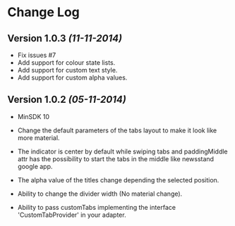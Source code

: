 Change Log
==========
Version 1.0.3 *(11-11-2014)*
----------------------------

* Fix issues #7
* Add support for colour state lists.
* Add support for  custom text style.
* Add support for  custom alpha values.

Version 1.0.2 *(05-11-2014)*
----------------------------
* MinSDK 10

* Change the default parameters of the tabs layout to make
it look like more material.

* The indicator is center by default while swiping tabs and paddingMiddle attr
has the possibility to start the tabs in the middle like newsstand google app.

* The alpha value of the titles change depending the selected position.

* Ability to change the divider width (No material change).

* Ability to pass customTabs implementing the interface
'CustomTabProvider' in your adapter.